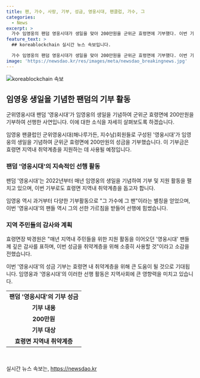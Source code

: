 ```yaml
---
title: 팬, 가수, 사랑, 기부, 성금, 영웅시대, 팬클럽, 가수, 그
categories:
  - News
excerpt: >
  가수 임영웅의 팬덤 영웅시대가 생일을 맞아 200만원을 군위군 효령면에 기부했다. 이번 기부는 지역 내 취약계층을 지원하기 위한 것으로, 영웅시대는 매년 임영웅의 생일을 기념하여 기부와 지원 활동을 전개하고 있다. 이에 임영웅은 그 가수에 그 팬이라는 별칭을 얻을 정도로 기부활동을 꾸준히 이어가고 있으며, 효령면장도 팬들에게 감사의 인사를 전하며 선한 영향력을 이어가기를 희망한다.
feature_text: >
  ## koreablockchain 실시간 뉴스 속보입니다.

  가수 임영웅의 팬덤 영웅시대가 생일을 맞아 200만원을 군위군 효령면에 기부했다. 이번 기부는 지역 내 취약계층을 지원하기 위한 것으로, 영웅시대는 매년 임영웅의 생일을 기념하여 기부와 지원 활동을 전개하고 있다. 이에 임영웅은 그 가수에 그 팬이라는 별칭을 얻을 정도로 기부활동을 꾸준히 이어가고 있으며, 효령면장도 팬들에게 감사의 인사를 전하며 선한 영향력을 이어가기를 희망한다.
image: 'https://newsdao.kr/res/images/meta/newsdao_breakingnews.jpg'
---
```


<p><img src="https://newsdao.kr/res/images/meta/newsdao_breakingnews.jpg" alt="koreablockchain 속보" /></p>

<h2 data-ke-size="size26">임영웅 생일을 기념한 팬덤의 기부 활동</h2>

<p>군위영웅시대 팬덤 '영웅시대'가 임영웅의 생일을 기념하여 군위군 효령면에 200만원을 기부하여 선행한 사연입니다. 이에 대한 소식을 자세히 살펴보도록 하겠습니다.</p>

<p data-ke-size="size16">임영웅 팬클럽인 군위영웅시대(해나루가든, 지수남)회원들로 구성된 '영웅시대'가 임영웅의 생일을 기념하여 군위군 효령면에 200만원의 성금을 기부했습니다. 이 기부금은 효령면 지역내 취약계층을 지원하는 데 사용될 예정입니다.</p>

<h3>팬덤 '영웅시대'의 지속적인 선행 활동</h3>

<p>팬덤 '영웅시대'는 2022년부터 매년 임영웅의 생일을 기념하여 기부 및 지원 활동을 펼치고 있으며, 이번 기부로도 효령면 지역내 취약계층을 돕고자 합니다.</p>

<p data-ke-size="size16">임영웅 역시 과거부터 다양한 기부활동으로 "그 가수에 그 팬"이라는 별칭을 얻었으며, 이번 '영웅시대'의 팬들 역시 그의 선한 가르침을 받들어 선행에 힘썼습니다.</p>

<h3>지역 주민들의 감사와 계획</h3>

<p>효령면장 박경원은 "매년 지역내 주민들을 위한 지원 활동을 이어오던 '영웅시대' 팬들께 깊은 감사를 표하며, 이번 성금을 취약계층을 위해 소중히 사용할 것"이라고 소감을 전했습니다.</p>

<p data-ke-size="size16">이번 '영웅시대'의 성금 기부는 효령면 내 취약계층을 위해 큰 도움이 될 것으로 기대됩니다. 임영웅과 '영웅시대'의 이러한 선행 활동은 지역사회에 큰 영향력을 미치고 있습니다.</p>

<table>
  <tr>
    <td style="text-align: center; height: 17px;"><b>팬덤 '영웅시대'의 기부 성금</b></td>
  </tr>
  <tr>
    <td style="text-align: center; height: 17px;"><b>기부 내용</b></td>
  </tr>
  <tr>
    <td style="text-align: center; height: 17px;"><b>200만원</b></td>
  </tr>
  <tr>
    <td style="text-align: center; height: 17px;"><b>기부 대상</b></td>
  </tr>
  <tr>
    <td style="text-align: center; height: 17px;"><b>효령면 지역내 취약계층</b></td>
  </tr>
</table>

<p data-ke-size="size16">&nbsp;</p>
실시간 뉴스 속보는, <a href="https://newsdao.kr" rel="dofollow">https://newsdao.kr</a>


